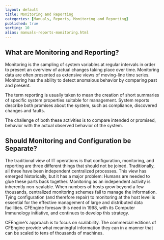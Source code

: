 ```yaml
---
layout: default
title: Monitoring and Reporting
categories: [Manuals, Reports, Monitoring and Reporting]
published: true
sorting: 10
alias: manuals-reports-monitoring.html
---
```


## What are Monitoring and Reporting? 
 
Monitoring is the sampling of system variables at regular intervals in
order to present an overview of actual changes taking place over time.
Monitoring data are often presented as extensive views of moving-line
time series. Monitoring has the ability to detect anomalous behavior by
comparing past and present.

The term reporting is usually taken to mean the creation of short
summaries of specific system properties suitable for management. System
reports describe both promises about the system, such as compliance,
discovered changes and faults.

The challenge of both these activities is to compare intended or
promised, behavior with the actual observed behavior of the system.

## Should Monitoring and Configuration be Separate?

The traditional view of IT operations is that configuration, monitoring, 
and reporting are three different things that should not be joined. Traditionally, 
all three have been independent centralized processes. This view has emerged 
historically, but it has a major problem: Humans are needed to glue these parts back together.
Monitoring as an independent activity is inherently non-scalable. When numbers 
of hosts grow beyond a few thousands, centralized monitoring schemes fail to 
manage the information. Tying configuration (and therefore repair) to monitoring 
at the host level is essential for the effective management of large and distributed 
data facilities. CFEngine foresaw this need in 1998, with its Computer Immunology 
initiative, and continues to develop this strategy.

CFEngine's approach is to focus on scalability. The commercial editions of 
CFEngine provide what meaningful information they can in a manner that can 
be scaled to tens of thousands of machines.